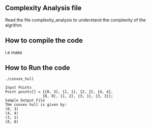 ## Complexity Analysis file
Read the file complexity_analysis to understand the complexity of the algrithm

## How to compile the code
i.e make

## How to Run  the code
```
./convex_hull

Input Points
Point points[] = {{0, 3}, {1, 1}, {2, 2}, {4, 4},
                 {0, 0}, {1, 2}, {3, 1}, {3, 3}};
Sample Output File
THe convex hull is given by:
(0, 3)
(4, 4)
(3, 1)
(0, 0)

